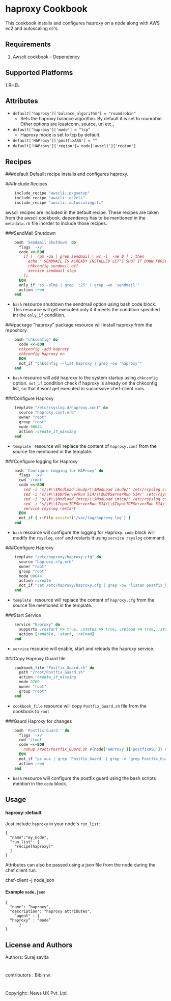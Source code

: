 haproxy Cookbook
================
This cookbook installs and configures haproxy on a node along with AWS ec2 and autoscaling cli's.

Requirements
------------
1. Awscli cookbook - Dependency


Supported Platforms
------------------

1.RHEL

Attributes
----------
- `default['haproxy']['balance_algorithm'] = "roundrobin"`
	- Sets the haproxy balance algorithm. By default it is set to rounrobin. Other options are leastconn, source, uri etc,,
- `default['haproxy']['mode'] = "tcp"`
	- Haproxy mode is set to tcp by default.
- `default['HAProxy']['postfixASG'] = ""`
- `default['HAProxy']['region']= node['awscli']['region']`

Recipes
-----
###default
Defaullt recipe installs and configures haproxy.

###Include Recipes
```ruby
	include_recipe "awscli::pkgsetup"
	include_recipe "awscli::ec2cli"
	include_recipe "awscli::autoscalingcli"
```
awscli recipes are included in the default recipe. These recipes are taken from the awscli cookbook. dependency has to be mentioned in the `metadata.rb` file inorder to include those recipes.

###SendMail Shutdown
```ruby
	bash 'Sendmail Shutdown' do
	  flags '-xv'
	  code <<-EOH
	    if [ `rpm -qa | grep sendmail | wc -l` -ne 0 ] ; then
	      echo " SENDMAIL IS ALREADY INSTALLED LET'S SHUT IT DOWN FOREVER. "
	      chkconfig sendmail off
	      service sendmail stop
	    fi
	  EOH
	  only_if "ss -alnp | grep ':25' | grep -wo 'sendmail'"
	  action :run
	end
```
- `bash` resource shutdown the sendmail option using bash code block. This resource will get executed only if it meets the condition specified int the `only_if` condition.

###package "haproxy"
package resource will install haproxy from the repository.
```ruby
	bash "chkconfig" do
	  code <<-EOH
	  chkconfig -add haproxy
	  chkconfig haproxy on
	  EOH
	  not_if "chkconfig --list haproxy | grep -ow 'haproxy'"
	end
```
- `bash` resource will add haproxy to the system startup using `chkconfig` option. `not_if` condition check if haproxy is already on the chkconfig list, so that it wont get executed in successive chef-client runs.

###Configure Haproxy
```ruby
	template "/etc/rsyslog.d/haproxy.conf" do
	  source "haproxy.conf.erb"
	  owner "root"
	  group "root"
	  mode 00644
	  action :create_if_missing
	end
```
- `template ` resource will replace the content of `haproxy.conf` from the source file mentioned in the template.

###Configure logging for Haproxy
```ruby
	bash 'Configure Logging for HAProxy' do
	  flags '-xv'
	  cwd '/root'
	  code <<-EOH
	    sed -i 's/\#\\$ModLoad imudp/\\$ModLoad imudp/' /etc/rsyslog.conf
	    sed -i 's/\#\\$UDPServerRun 514/\\$UDPServerRun 514/' /etc/rsyslog.conf
	    sed -i 's/\#\\$ModLoad imtcp/\\$ModLoad imtcp/' /etc/rsyslog.conf
	    sed -i 's/\#\\$InputTCPServerRun 514/\\$InputTCPServerRun 514/' /etc/rsyslog.conf
	    service rsyslog restart
	  EOH
	  not_if { ::File.exists?('/var/log/haproxy.log') }
	end
```
- `bash` resource will configure the logging for Haproxy. `code` block will modify the `rsyslog.conf` and restarts it using `service rsyslog` command.

###Configure Haproxy
```ruby
	template "/etc/haproxy/haproxy.cfg" do
	  source "haproxy.cfg.erb"
	  owner "root"
	  group "root"
	  mode 00644
	  action :create
	  not_if "cat /etc/haproxy/haproxy.cfg | grep -ow 'listen postfix_haproxy' "
	end
```
- `template ` resource will replace the content of `haproxy.cfg` from the source file mentioned in the template.

###Start Service
```ruby
	service "haproxy" do
	  supports :restart => true, :status => true, :reload => true, :start => true
	  action [:enable, :start, :reload]
	end
```
- `service` resource will enable, start and reloads the haproxy service.

###Copy Haproxy Guard file 
```ruby
	cookbook_file "Postfix_Guard.sh" do
	  path "/root/Postfix_Guard.sh"
	  action :create_if_missing
	  mode 0700
	  owner "root"
	  group "root"
	end
```
- `cookbook_file` resource will copy `Postfix_Guard.sh` file from the cookbook to `root`

###Gaurd Haproxy for changes
```ruby
	bash 'Postfix Guard ' do
	  flags '-xv'
	  cwd '/root'
	  code <<-EOH
	    nohup /root/Postfix_Guard.sh #{node['HAProxy']['postfixASG']} #{node['HAProxy']['region']} &>  /tmp/Postfix_Guard.log &
	  EOH
	  not_if "ps aux | grep 'Postfix_Guard' | grep -v 'grep Postfix_Guard'"
	  action :run
	end
```
- `bash` resource will configure the postfix guard using the bash scripts mention in the `code` block.


Usage
-----

#### haproxy::default

Just include `haproxy` in your node's `run_list`:

	{
	  "name":"my_node",
	  "run_list": [
	    "recipe[haproxy]"
	  ]
	}


Attributes can also be passed using a json file from the node during the chef client run.

chef-client -j node,json
#### Example `node.json`

	{
	  "name": “haproxy",
	  "description": "haproxy attributes",	  
	    "agent" : {
	  “haproxy” : “mode”
	      }  
	}

License and Authors
-------------------
Authors: Suraj savita
#
contributors : Bibin w.
#
Copyright:: News UK Pvt. Ltd.
